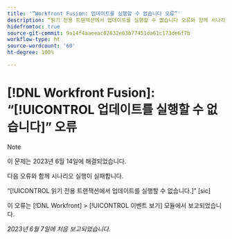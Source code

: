 ```yaml
---
title: '“Workfront Fusion: 업데이트를 실행할 수 없습니다 오류”'
description: “읽기 전용 트랜잭션에서 업데이트를 실행할 수 없습니다 오류와 함께 시나리오 실행이 실패합니다.”
hidefromtoc: true
source-git-commit: 9a14f4aaeeac02632e63b77451da61c173de6f7b
workflow-type: ht
source-wordcount: '60'
ht-degree: 100%

---
```



# [!DNL Workfront Fusion]: “[!UICONTROL 업데이트를 실행할 수 없습니다]” 오류

>[!NOTE]
>
>이 문제는 2023년 6월 14일에 해결되었습니다.

다음 오류와 함께 시나리오 실행이 실패합니다.

“[!UICONTROL 읽기 전용 트랜잭션에서 업데이트를 실행할 수 없습니다.]” [sic]

이 오류는 [!DNL Workfront] > [!UICONTROL 이벤트 보기] 모듈에서 보고되었습니다.

_2023년 6월 7일에 처음 보고되었습니다._

